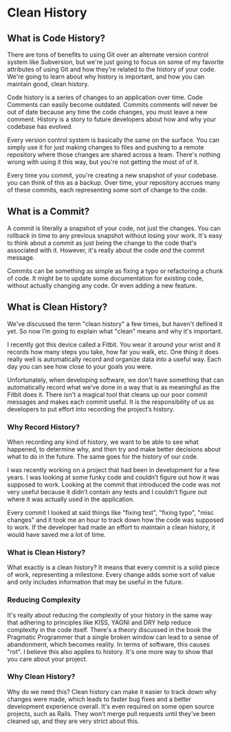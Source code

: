 # Clean History

## What is Code History?

There are tons of benefits to using Git over an alternate version control system like Subversion, but we're just going to focus on some of my favorite attributes of using Git and how they're related to the history of your code. We're going to learn about why history is important, and how you can maintain good, clean history.

Code history is a series of changes to an application over time. Code Comments can easily become outdated. Commits comments will never be out of date because any time the code changes, you must leave a new comment. History is a story to future developers about how and why your codebase has evolved.

Every version control system is basically the same on the surface. You can simply use it for just making changes to files and pushing to a remote repository where those changes are shared across a team. There's nothing wrong with using it this way, but you're not getting the most of of it.

Every time you commit, you're creating a new snapshot of your codebase. you can think of this as a backup. Over time, your repository accrues many of these commits, each representing some sort of change to the code.

## What is a Commit?

A commit is literally a snapshot of your code, not just the changes. You can rollback in time to any previous snapshot without losing your work. It's easy to think about a commit as just being the change to the code that's associated with it. However, it's really about the code *and* the commit message.

Commits can be something as simple as fixing a typo or refactoring a chunk of code. It might be to update some documentation for existing code, without actually changing any code. Or even adding a new feature.

## What is Clean History?

We've discussed the term "clean history" a few times, but haven't defined it yet. So now I’m going to explain what "clean" means and why it's important.

I recently got this device called a Fitbit. You wear it around your wrist and it records how many steps you take, how far you walk, etc. One thing it does really well is automatically record and organize data into a useful way. Each day you can see how close to your goals you were.

Unfortunately, when developing software, we don't have something that can automatically record what we've done in a way that is as meaningful as the Fitbit does it. There isn't a magical tool that cleans up our poor commit messages and makes each commit useful. It is the responsibility of us as developers to put effort into recording the project’s history.

### Why Record History?

When recording any kind of history, we want to be able to see what happened, to determine why, and then try and make better decisions about what to do in the future. The same goes for the history of our code.

I was recently working on a project that had been in development for a few years. I was looking at some funky code and couldn’t figure out how it was supposed to work. Looking at the commit that introduced the code was not very useful because it didn’t contain any tests and I couldn’t figure out where it was actually used in the application. 

Every commit I looked at said things like "fixing test", "fixing typo", "misc changes" and it took me an hour to track down how the code was supposed to work. If the developer had made an effort to maintain a clean history, it would have saved me a lot of time.

### What is Clean History?

What exactly is a clean history? It means that every commit is a solid piece of work, representing a milestone. Every change adds some sort of value and only includes information that may be useful in the future.

### Reducing Complexity

It's really about reducing the complexity of your history in the same way that adhering to principles like KISS, YAGNI and DRY help reduce complexity in the code itself. There's a theory discussed in the book the Pragmatic Programmer that a single broken window can lead to a sense of abandonment, which becomes reality. In terms of software, this causes "rot". I believe this also applies to history. It's one more way to show that you care about your project.

### Why Clean History?

Why do we need this? Clean history can make it easier to track down why changes were made, which leads to faster bug fixes and a better development experience overall. It's even required on some open source projects, such as Rails. They won’t merge pull requests until they’ve been cleaned up, and they are very strict about this.
